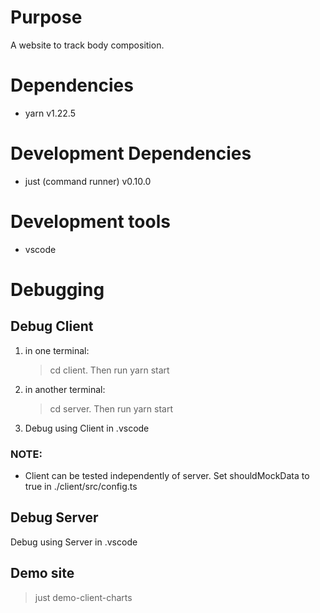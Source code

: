 # Purpose

A website to track body composition.

# Dependencies
- yarn v1.22.5

# Development Dependencies
- just (command runner) v0.10.0

# Development tools
- vscode

# Debugging

## Debug Client

1. in one terminal:
   > cd client. Then run yarn start
2. in another terminal:
   > cd server. Then run yarn start
3. Debug using Client in .vscode

### NOTE:
- Client can be tested independently of server. Set shouldMockData to true in ./client/src/config.ts

## Debug Server

Debug using Server in .vscode

## Demo site
> just demo-client-charts

